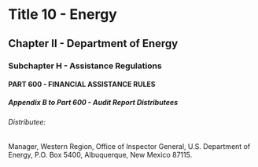 
# Title 10 - Energy
## Chapter II - Department of Energy
### Subchapter H - Assistance Regulations
#### PART 600 - FINANCIAL ASSISTANCE RULES
##### Appendix B to Part 600 - Audit Report Distributees
###### Distributee:

Manager, Western Region, Office of Inspector General, U.S. Department of Energy, P.O. Box 5400, Albuquerque, New Mexico 87115.
